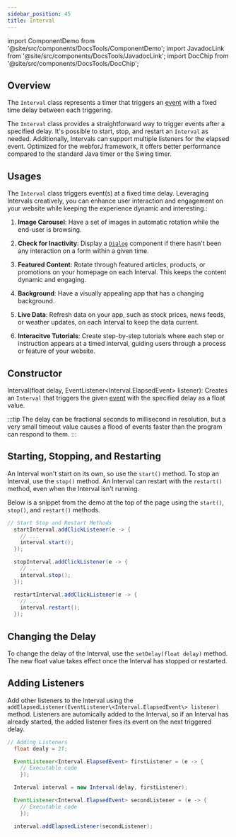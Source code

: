 ```yaml
---
sidebar_position: 45
title: Interval
---
```

import ComponentDemo from '@site/src/components/DocsTools/ComponentDemo';
import JavadocLink from '@site/src/components/DocsTools/JavadocLink';
import DocChip from '@site/src/components/DocsTools/DocChip';

<JavadocLink type="foundation" location="com/webforj/Interval" top='true'/>

## Overview
The `Interval` class represents a timer that triggers an [event](../ui/events) with a fixed time delay between each triggering.

The `Interval` class provides a straightforward way to trigger events after a specified delay. It's possible to start, stop, and restart an `Interval` as needed. Additionally, Intervals can support multiple listeners for the elapsed event.
Optimized for the webforJ framework, it offers better performance compared to the standard Java timer or the Swing timer.

<!-- An Interval demo is currently in the 'interval' branch of the webforj-docs-samples, filed under src/main/java/demos/IntervalDemos/IntervalDemo.java    -->

<!-- <ComponentDemo
path='https://demo.webforj.com/webapp/controlsamples?class=demos.IntervalDemos.IntervalDemo' 
javaE='https://raw.githubusercontent.com/webforj/ControlSamples/main/src/main/java/demos/IntervalDemos/IntervalDemo.java'
height='200px'
/> -->

## Usages
The `Interval` class triggers event(s) at a fixed time delay. Leveraging Intervals creatively, you can enhance user interaction and engagement on your website while keeping the experience dynamic and interesting.:

1. **Image Carousel**: Have a set of images in automatic rotation while the end-user is browsing.

    <!-- <ComponentDemo
    path='https://demo.webforj.com/webapp/controlsamples?class=demos.IntervalDemos.IntervalImageUsage' 
    javaE='https://raw.githubusercontent.com/webforj/ControlSamples/main/src/main/java/demos/IntervalDemos/IntervalImageUsage.java'
    height='200px'
    /> -->

2. **Check for Inactivity**: Display a [`Dialog`](../components/dialog) component if there hasn't been any interaction on a form within a given time.

3. **Featured Content**: Rotate through featured articles, products, or promotions on your homepage on each Interval. This keeps the content dynamic and engaging.

4. **Background**: Have a visually appealing app that has a changing background.

5. **Live Data**: Refresh data on your app, such as stock prices, news feeds, or weather updates, on each Interval to keep the data current.

6. **Interacitve Tutorials**: Create step-by-step tutorials where each step or instruction appears at a timed interval, guiding users through a process or feature of your website.


## Constructor
<JavadocLink type="foundation" location="com/webforj/Interval" code='true' suffix='#<init>(float,com.webforj.dispatcher.EventListener)'>Interval(float delay, EventListener\<Interval.ElapsedEvent\> listener)</JavadocLink>: Creates an `Interval` that triggers the given [event](../ui/events) with the specified delay as a float value.

:::tip
The delay can be fractional seconds to millisecond in resolution, but a very small timeout value causes a flood of events faster than the program can respond to them.
:::

## Starting, Stopping, and Restarting
An Interval won't start on its own, so use the `start()` method. To stop an Interval, use the `stop()` method. An Interval can restart with the `restart()` method, even when the Interval isn't running.

Below is a snippet from the demo at the top of the page using the `start()`, `stop()`, and `restart()` methods.

```java
// Start Stop and Restart Methods
  startInterval.addClickListener(e -> {
    // ...
    interval.start();
  });

  stopInterval.addClickListener(e -> {
    // ...
    interval.stop();
  });

  restartInterval.addClickListener(e -> {
    // ...
    interval.restart();
  });
```

## Changing the Delay
To change the delay of the Interval, use the `setDelay(float delay)` method. The new float value takes effect once the Interval has stopped or restarted.

<!-- <ComponentDemo
path='https://demo.webforj.com/webapp/controlsamples?class=demos.IntervalDemos.IntervalChangeDelayDemo' 
javaE='https://raw.githubusercontent.com/webforj/ControlSamples/main/src/main/java/demos/IntervalDemos/IntervalChangeDelayDemo.java'
javaC='https://raw.githubusercontent.com/webforj/ControlSamples/main/src/main/code_snippets/interval/SetDelay.txt'
height='200px'
/> -->

## Adding Listeners
Add other listeners to the Interval using the `addElapsedListener(EventListener\<Interval.ElapsedEvent\> listener)` method.
Listeners are automically added to the Interval, so if an Interval has already started, the added listener fires its event on the next triggered delay.

```java
// Adding Listeners
  float dealy = 2f;

  EventListener<Interval.ElapsedEvent> firstListener = (e -> {
    // Executable code
    });

  Interval interval = new Interval(delay, firstListener);

  EventListener<Interval.ElapsedEvent> secondListener = (e -> {
    // Executable code
    });

  interval.addElapsedListener(secondListener);
```